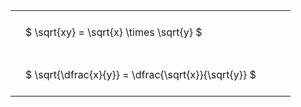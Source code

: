 ---
---

#  
<br>
<style type="text/css">
#T_df261 th.col_heading {
  text-align: left;
  font-size: 1em;
}
#T_df261 td {
  text-align: left;
  font-size: 1em;
  padding: 1.5em;
}
#T_df261_row0_col0, #T_df261_row1_col0 {
  width: 400px;
  white-space: pre-wrap;
}
</style>
<table id="T_df261">
  <thead>
  </thead>
  <tbody>
    <tr>
      <td id="T_df261_row0_col0" class="data row0 col0" >$ \sqrt{xy} = \sqrt{x} \times \sqrt{y} $</td>
    </tr>
    <tr>
      <td id="T_df261_row1_col0" class="data row1 col0" >$ \sqrt{\dfrac{x}{y}} = \dfrac{\sqrt{x}}{\sqrt{y}} $</td>
    </tr>
  </tbody>
</table>
